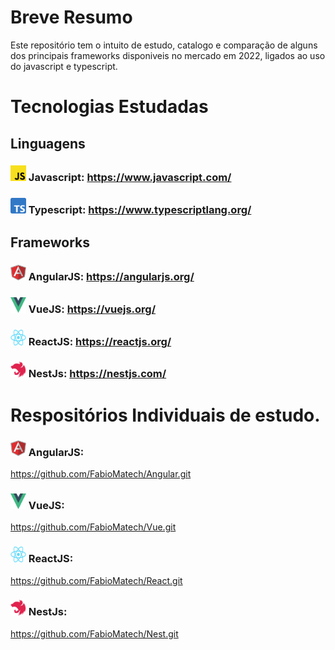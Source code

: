 # Breve Resumo
Este repositório tem o intuito de estudo, catalogo e comparação de alguns dos principais frameworks disponiveis no mercado em 2022, ligados ao uso do javascript e typescript.

# Tecnologias Estudadas

## Linguagens

###  <img src="./images/javascript.png" width="25" height="25"> Javascript: <https://www.javascript.com/>



### <img src="./images/typescript.png" width="25" height="25"> Typescript: <https://www.typescriptlang.org/>



## Frameworks

### <img src="./images/AngularJS-Shield.svg" width="25" height="25"> AngularJS: <https://angularjs.org/>



### <img src="./images/Vue.js.png" width="25" height="25"> VueJS: <https://vuejs.org/>



### <img src="./images/react.png" width="25" height="25"> ReactJS: <https://reactjs.org/>



### <img src="./images/nest.svg" width="25" height="25">  NestJs: <https://nestjs.com/>



# Respositórios Individuais de estudo.

### <img src="./images/AngularJS-Shield.svg" width="25" height="25"> AngularJS: 

https://github.com/FabioMatech/Angular.git

### <img src="./images/Vue.js.png" width="25" height="25"> VueJS:

https://github.com/FabioMatech/Vue.git
### <img src="./images/react.png" width="25" height="25"> ReactJS:

https://github.com/FabioMatech/React.git

### <img src="./images/nest.svg" width="25" height="25">  NestJs:

https://github.com/FabioMatech/Nest.git